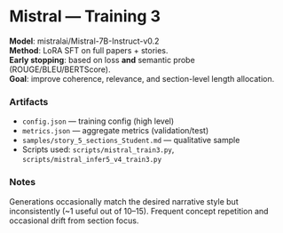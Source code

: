 # Mistral — Training 3

**Model**: mistralai/Mistral-7B-Instruct-v0.2  
**Method**: LoRA SFT on full papers + stories.  
**Early stopping**: based on loss **and** semantic probe (ROUGE/BLEU/BERTScore).  
**Goal**: improve coherence, relevance, and section-level length allocation.

### Artifacts
- `config.json` — training config (high level)
- `metrics.json` — aggregate metrics (validation/test)
- `samples/story_5_sections_Student.md` — qualitative sample
- Scripts used: `scripts/mistral_train3.py`, `scripts/mistral_infer5_v4_train3.py`

### Notes
Generations occasionally match the desired narrative style but inconsistently (~1 useful out of 10–15). Frequent concept repetition and occasional drift from section focus.
